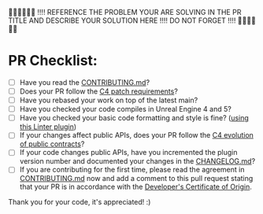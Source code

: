 👮🏻👮🏻👮🏻 !!!! REFERENCE THE PROBLEM YOUR ARE SOLVING IN THE PR TITLE AND DESCRIBE YOUR SOLUTION HERE !!!! DO NOT FORGET !!!! 👮🏻👮🏻👮🏻


# PR Checklist:

- [ ] Have you read the [CONTRIBUTING.md](https://github.com/crypto-com/play-unreal-plugin/blob/main/CONTRIBUTING.md)?
- [ ] Does your PR follow the [C4 patch requirements](https://rfc.zeromq.org/spec:42/C4/#23-patch-requirements)?
- [ ] Have you rebased your work on top of the latest main? 
- [ ] Have you checked your code compiles in Unreal Engine 4 and 5?
- [ ] Have you checked your basic code formatting and style is fine? ([using this Linter plugin](https://ue4-style-guide.readthedocs.io/en/latest/gettingstarted.html))
- [ ] If your changes affect public APIs, does your PR follow the [C4 evolution of public contracts](https://rfc.zeromq.org/spec:42/C4/#26-evolution-of-public-contracts)?
- [ ] If your code changes public APIs, have you incremented the plugin version number and documented your changes in the [CHANGELOG.md](https://github.com/crypto-com/play-unreal-plugin/blob/main/CHANGELOG.md)?
- [ ] If you are contributing for the first time, please read the agreement in [CONTRIBUTING.md](https://github.com/crypto-com/play-unreal-plugin/blob/main/CONTRIBUTING.md) now and add a comment to this pull request stating that your PR is in accordance with the [Developer's Certificate of Origin](https://github.com/crypto-com/play-unreal-plugin/blob/main/CONTRIBUTING.md#developer-certificate-of-origin).

Thank you for your code, it's appreciated! :)
